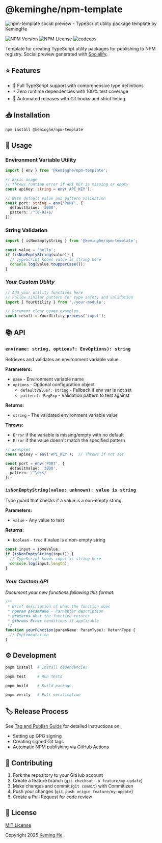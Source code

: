 # @keminghe/npm-template

![npm-template social preview - TypeScript utility package template by KemingHe](https://socialify.git.ci/KemingHe/npm-template/image?description=1&language=1&name=1&owner=1&theme=Light)

![NPM Version](https://img.shields.io/npm/v/%40keminghe%2Fnpm-template)
![NPM License](https://img.shields.io/npm/l/%40keminghe%2Fnpm-template)
[![codecov](https://codecov.io/gh/KemingHe/npm-template/graph/badge.svg?token=ryf67P7bm9)](https://codecov.io/gh/KemingHe/npm-template)

Template for creating TypeScript utility packages for publishing to NPM registry. Social preview generated with [Socialify](https://socialify.git.ci).

## ⭐ Features

- 📝 Full TypeScript support with comprehensive type definitions
- ⚡️ Zero runtime dependencies with 100% test coverage
- 🔄 Automated releases with Git hooks and strict linting

## 📥 Installation

```bash
npm install @keminghe/npm-template
```

## 🚀 Usage

### Environment Variable Utility

```typescript
import { env } from '@keminghe/npm-template';

// Basic usage
// Throws runtime error if API_KEY is missing or empty
const apiKey: string = env('API_KEY');

// With default value and pattern validation
const port: string = env('PORT', {
  defaultValue: '3000',
  pattern: /^[0-9]+$/
});
```

### String Validation

```typescript
import { isNonEmptyString } from '@keminghe/npm-template';

const value = 'hello';
if (isNonEmptyString(value)) {
  // TypeScript knows value is string here
  console.log(value.toUpperCase());
}
```

### _Your Custom Utility_

```typescript
// Add your utility functions here
// Follow similar pattern for type safety and validation
import { YourUtility } from './your-module';

// Document clear usage examples
const result = YourUtility.process('input');
```

## 📚 API

### `env(name: string, options?: EnvOptions): string`

Retrieves and validates an environment variable value.

**Parameters:**

- `name` - Environment variable name
- `options` - Optional configuration object
  - `defaultValue?: string` - Fallback if env var is not set
  - `pattern?: RegExp` - Validation pattern to test against

**Returns:**

- `string` - The validated environment variable value

**Throws:**

- `Error` if the variable is missing/empty with no default
- `Error` if the value doesn't match the specified pattern

```typescript
// Examples
const apiKey = env('API_KEY');  // Throws if not set

const port = env('PORT', {
  defaultValue: '3000',
  pattern: /^\d+$/
});
```

### `isNonEmptyString(value: unknown): value is string`

Type guard that checks if a value is a non-empty string.

**Parameters:**

- `value` - Any value to test

**Returns:**

- `boolean` - `true` if value is a non-empty string

```typescript
const input = someValue;
if (isNonEmptyString(input)) {
  // TypeScript knows input is string here
  console.log(input.length);
}
```

### _Your Custom API_

_Document your new functions following this format:_

```typescript
/**
 * Brief description of what the function does
 * @param paramName - Parameter description
 * @returns What the function returns
 * @throws Error conditions if applicable
 */
function yourFunction(paramName: ParamType): ReturnType {
  // Implementation
}
```

## ⚙️ Development

```bash
pnpm install  # Install dependencies

pnpm test     # Run tests

pnpm build    # Build package

pnpm verify   # Full verification
```

## 🏷️ Release Process

See [Tag and Publish Guide](https://github.com/KemingHe/npm-template/blob/main/docs/tag-and-publish.md) for detailed instructions on:

- Setting up GPG signing
- Creating signed Git tags
- Automatic NPM publishing via GitHub Actions

## 🤝 Contributing

1. Fork the repository to your GitHub account
2. Create a feature branch (`git checkout -b feature/my-update`)
3. Make changes and commit (`git commit`) with Commitizen
4. Push your changes (`git push origin feature/my-update`)
5. Create a Pull Request for code review

## 📄 License

[MIT License](https://github.com/KemingHe/npm-template/blob/main/LICENSE)

Copyright 2025 [Keming He](http://linkedin.com/in/keminghe)
